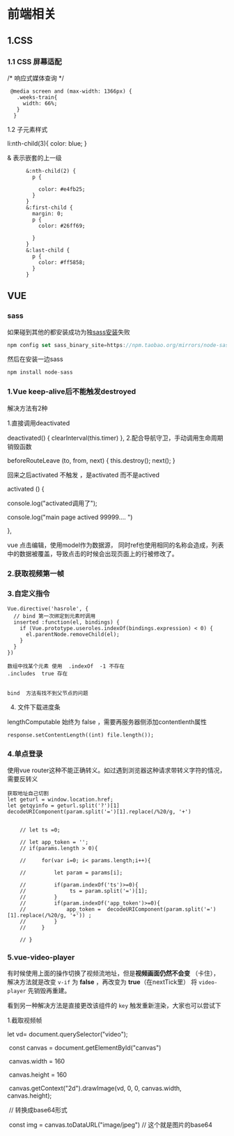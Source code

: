 # 前端相关

## 1.CSS

### 1.1  CSS 屏幕适配 

/* 响应式媒体查询 */

```
 @media screen and (max-width: 1366px) {
   .weeks-train{
     width: 66%;
   }
  }
```

1.2 子元素样式

li:nth-child(3){    color: blue; }

& 表示嵌套的上一级

```
      &:nth-child(2) {
        p {
          
          color: #e4fb25;
        }
      }
      &:first-child {
        margin: 0;
        p {
          color: #26ff69;
        
        }
      }
      &:last-child {
        p {
          color: #ff5858;
        }
      }
```





## VUE

### sass

如果碰到其他的都安装成功为独[sass安装](https://so.csdn.net/so/search?q=sass安装&spm=1001.2101.3001.7020)失败

```javascript
npm config set sass_binary_site=https://npm.taobao.org/mirrors/node-sass
```

然后在安装一边sass

```javascript
npm install node-sass
```

### 1.Vue keep-alive后不能触发destroyed

解决方法有2种

1.直接调用deactivated

 deactivated() {
    clearInterval(this.timer)
  },
2.配合导航守卫，手动调用生命周期销毁函数

beforeRouteLeave (to, from, next) {
    this.destroy();
    next();
} 

回来之后activated 不触发 ，是activated  而不是actived



activated () {

 console.log("activated调用了");

 console.log("main page actived 99999.... ")

},

vue 点击编辑，使用model作为数据源， 同时ref也使用相同的名称会造成，列表中的数据被覆盖，导致点击的时候会出现页面上的行被修改了。



### 2.获取视频第一帧

### 3.自定义指令

```
Vue.directive('hasrole', {
  // bind 第一次绑定到元素时调用
  inserted :function(el, bindings) {
    if (Vue.prototype.useroles.indexOf(bindings.expression) < 0) {
      el.parentNode.removeChild(el);
    }
  }
}) 

数组中找某个元素 使用  .indexOf  -1 不存在
.includes  true 存在


bind  方法有找不到父节点的问题
```



4. 文件下载进度条

lengthComputable 始终为 false  ，需要再服务器侧添加contentlenth属性

```
response.setContentLength((int) file.length());
```

### 4.单点登录

使用vue  router这种不能正确转义。如过遇到浏览器这种请求带转义字符的情况，需要反转义

```
获取地址自己切割
let geturl = window.location.href;
let getqyinfo = geturl.split('?')[1] 
decodeURIComponent(param.split('=')[1].replace(/%20/g, '+')


    // let ts =0;

    // let app_token = '';
    // if(params.length > 0){

    //     for(var i=0; i< params.length;i++){

    //         let param = params[i];

    //         if(param.indexOf('ts')>=0){
    //              ts = param.split('=')[1];
    //         }
    //         if(param.indexOf('app_token')>=0){
    //             app_token =  decodeURIComponent(param.split('=')[1].replace(/%20/g, '+')) ;
    //         }
    //     }

    // }
```

### 5.vue-video-player

有时候使用上面的操作切换了视频流地址，但是**视频画面仍然不会变** （卡住），
解决方法就是改变 `v-if` 为 **false** ，再改变为 **true**（在nextTick里） 将 `video-player` 先销毁再重建。

看到另一种解决方法是直接更改该组件的 `key` 触发重新渲染，大家也可以尝试下



1.截取视频帧

   let vd=  document.querySelector("video");

​    const canvas = document.getElementById("canvas")

​    canvas.width =  160

​    canvas.height = 160

​    canvas.getContext("2d").drawImage(vd, 0, 0, canvas.width, canvas.height);

​     // 转换成base64形式

​     const img = canvas.toDataURL("image/jpeg") // 这个就是图片的base64
